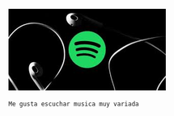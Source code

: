 ![Musica](https://github.com/Feder0609/Fedee/blob/main/baixa.jpeg)

```Me gusta escuchar musica muy variada```

